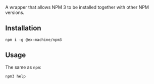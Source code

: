 A wrapper that allows NPM 3 to be installed together with other NPM versions.

## Installation

```
npm i -g @ex-machine/npm3
```

## Usage

The same as `npm`:
```
npm3 help
```
	